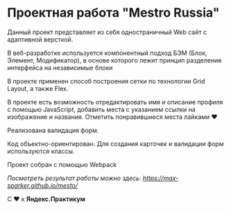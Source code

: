# Проектная работа "Mestro Russia"

Данный проект представляет из себя одностраничный Web сайт с адаптивной версткой.

В веб-разработке используется компонентный подход БЭМ (Блок, Элемент, Модификатор),
в основе которого лежит принцип разделения интерфейса на независимые блоки

В проекте применен способ построения сетки по технологии Grid Layout, а также Flex.

В проекте есть возможность отредактировать имя и описание профиля с помощью JavaScript,
добавить места с указанием ссылки на изображение и названия. Отметить понравившиеся
места лайками ❤

Реализована валидация форм.

Код объектно-ориентирован. Для создания карточек и валидации форм используются классы.

Проект собран с помощью Webpack

_Посмотреть результат работы можно здесь: https://max-sparker.github.io/mesto/_

С ❤ к **Яндекс.Практикум**
